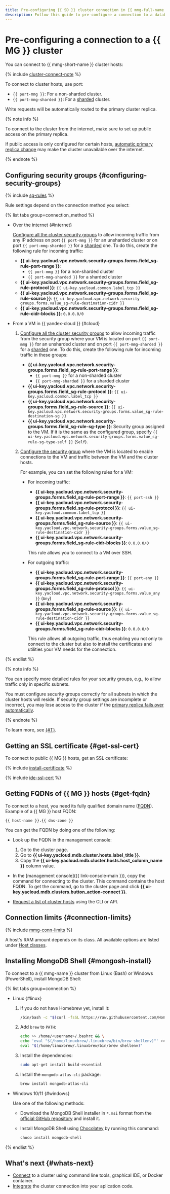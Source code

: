 ```yaml
---
title: Pre-configuring {{ SD }} cluster connection in {{ mmg-full-name }}
description: Follow this guide to pre-configure a connection to a database in a {{ SD }} cluster.
---
```


# Pre-configuring a connection to a {{ MG }} cluster

You can connect to {{ mmg-short-name }} cluster hosts:

{% include [cluster-connect-note](../../../_includes/mdb/mmg/cluster-connect-note.md) %}

To connect to cluster hosts, use port:

* `{{ port-mmg }}`: For a non-sharded cluster.
* `{{ port-mmg-sharded }}`: For a [sharded](../../concepts/sharding.md) cluster.

Write requests will be automatically routed to the primary cluster replica.

{% note info %}

To connect to the cluster from the internet, make sure to set up public access on the primary replica.

If public access is only configured for certain hosts, [automatic primary replica change](../../concepts/replication.md) may make the cluster unavailable over the internet.

{% endnote %}



## Configuring security groups {#configuring-security-groups}

{% include [sg-rules](../../../_includes/mdb/sg-rules-connect.md) %}

Rule settings depend on the connection method you select:

{% list tabs group=connection_method %}

- Over the internet {#internet}

    [Configure all the cluster security groups](../../../vpc/operations/security-group-add-rule.md) to allow incoming traffic from any IP address on port `{{ port-mmg }}` for an unsharded cluster or on port `{{ port-mmg-sharded }}` for a [sharded](../shards.md) one. To do this, create the following rule for incoming traffic:

    * **{{ ui-key.yacloud.vpc.network.security-groups.forms.field_sg-rule-port-range }}**:
        * `{{ port-mmg }}` for a non-sharded cluster
        * `{{ port-mmg-sharded }}` for a sharded cluster
    * **{{ ui-key.yacloud.vpc.network.security-groups.forms.field_sg-rule-protocol }}**: `{{ ui-key.yacloud.common.label_tcp }}`
    * **{{ ui-key.yacloud.vpc.network.security-groups.forms.field_sg-rule-source }}**: `{{ ui-key.yacloud.vpc.network.security-groups.forms.value_sg-rule-destination-cidr }}`
    * **{{ ui-key.yacloud.vpc.network.security-groups.forms.field_sg-rule-cidr-blocks }}**: `0.0.0.0/0`

- From a VM in {{ yandex-cloud }} {#cloud}

    1. [Configure all the cluster security groups](../../../vpc/operations/security-group-add-rule.md) to allow incoming traffic from the security group where your VM is located on port `{{ port-mmg }}` for an unsharded cluster and on port `{{ port-mmg-sharded }}` for a [sharded](../shards.md) one. To do this, create the following rule for incoming traffic in these groups:

        * **{{ ui-key.yacloud.vpc.network.security-groups.forms.field_sg-rule-port-range }}**:
            * `{{ port-mmg }}` for a non-sharded cluster
            * `{{ port-mmg-sharded }}` for a sharded cluster
        * **{{ ui-key.yacloud.vpc.network.security-groups.forms.field_sg-rule-protocol }}**: `{{ ui-key.yacloud.common.label_tcp }}`
        * **{{ ui-key.yacloud.vpc.network.security-groups.forms.field_sg-rule-source }}**: `{{ ui-key.yacloud.vpc.network.security-groups.forms.value_sg-rule-destination-sg }}`
        * **{{ ui-key.yacloud.vpc.network.security-groups.forms.field_sg-rule-sg-type }}**: Security group assigned to the VM. If it is the same as the configured group, specify `{{ ui-key.yacloud.vpc.network.security-groups.forms.value_sg-rule-sg-type-self }}` (`Self`).
        
    1. [Configure the security group](../../../vpc/operations/security-group-add-rule.md) where the VM is located to enable connections to the VM and traffic between the VM and the cluster hosts.

        For example, you can set the following rules for a VM:

        * For incoming traffic:

            * **{{ ui-key.yacloud.vpc.network.security-groups.forms.field_sg-rule-port-range }}**: `{{ port-ssh }}`
            * **{{ ui-key.yacloud.vpc.network.security-groups.forms.field_sg-rule-protocol }}**: `{{ ui-key.yacloud.common.label_tcp }}`
            * **{{ ui-key.yacloud.vpc.network.security-groups.forms.field_sg-rule-source }}**: `{{ ui-key.yacloud.vpc.network.security-groups.forms.value_sg-rule-destination-cidr }}`
            * **{{ ui-key.yacloud.vpc.network.security-groups.forms.field_sg-rule-cidr-blocks }}**: `0.0.0.0/0`

            This rule allows you to connect to a VM over SSH.

        * For outgoing traffic:

            * **{{ ui-key.yacloud.vpc.network.security-groups.forms.field_sg-rule-port-range }}**: `{{ port-any }}`
            * **{{ ui-key.yacloud.vpc.network.security-groups.forms.field_sg-rule-protocol }}**: `{{ ui-key.yacloud.vpc.network.security-groups.forms.value_any }}` (`Any`)
            * **{{ ui-key.yacloud.vpc.network.security-groups.forms.field_sg-rule-source }}**: `{{ ui-key.yacloud.vpc.network.security-groups.forms.value_sg-rule-destination-cidr }}`
            * **{{ ui-key.yacloud.vpc.network.security-groups.forms.field_sg-rule-cidr-blocks }}**: `0.0.0.0/0`

            This rule allows all outgoing traffic, thus enabling you not only to connect to the cluster but also to install the certificates and utilities your VM needs for the connection.

{% endlist %}

{% note info %}

You can specify more detailed rules for your security groups, e.g., to allow traffic only in specific subnets.

You must configure security groups correctly for all subnets in which the cluster hosts will reside. If security group settings are incomplete or incorrect, you may lose access to the cluster if the [primary replica fails over automatically](../../concepts/replication.md).

{% endnote %}

To learn more, see [{#T}](../../concepts/network.md#security-groups).


## Getting an SSL certificate {#get-ssl-cert}

To connect to public {{ MG }} hosts, get an SSL certificate:

{% include [install-certificate](../../../_includes/mdb/mmg/install-certificate.md) %}

{% include [ide-ssl-cert](../../../_includes/mdb/mdb-ide-ssl-cert.md) %}

## Getting FQDNs of {{ MG }} hosts {#get-fqdn}

To connect to a host, you need its fully qualified domain name ([FQDN](../../concepts/network.md#hostname)). Example of a {{ MG }} host FQDN:

```text
{{ host-name }}.{{ dns-zone }}
```

You can get the FQDN by doing one of the following:

* Look up the FQDN in the management console:

    1. Go to the cluster page.
    1. Go to **{{ ui-key.yacloud.mdb.cluster.hosts.label_title }}**.
    1. Copy the **{{ ui-key.yacloud.mdb.cluster.hosts.host_column_name }}** column value.

* In the [management console]({{ link-console-main }}), copy the command for connecting to the cluster. This command contains the host FQDN. To get the command, go to the cluster page and click **{{ ui-key.yacloud.mdb.clusters.button_action-connect }}**.

* [Request a list of cluster hosts](../hosts.md#list-hosts) using the CLI or API.

## Connection limits {#connection-limits}

{% include [mmg-conn-limits](../../../_includes/mdb/mmg/conn-limits.md) %}

A host's RAM amount depends on its class. All available options are listed under [Host classes](../../concepts/instance-types.md).

## Installing MongoDB Shell {#mongosh-install}

To connect to a {{ mmg-name }} cluster from Linux (Bash) or Windows (PowerShell), install MongoDB Shell:

{% list tabs group=connection %}

- Linux {#linux}

  1. If you do not have Homebrew yet, install it:

      ```bash
      /bin/bash -c "$(curl -fsSL https://raw.githubusercontent.com/Homebrew/install/HEAD/install.sh)"
      ```

  1. Add `brew` to `PATH`:

      ```bash
      echo >> /home/<username>/.bashrc && \
      echo 'eval "$(/home/linuxbrew/.linuxbrew/bin/brew shellenv)"' >> /home/<user>/.bashrc && \
      eval "$(/home/linuxbrew/.linuxbrew/bin/brew shellenv)"
      ```

  1. Install the dependencies:

      ```bash
      sudo apt-get install build-essential
      ```

  1. Install the `mongodb-atlas-cli` package:

      ```bash
      brew install mongodb-atlas-cli
      ```

- Windows 10/11 {#windows}

  Use one of the following methods:

  * Download the MongoDB Shell installer in `*.msi` format from the [official GitHub repository](https://github.com/mongodb-js/mongosh/releases) and install it.
  * Install MongoDB Shell using [Chocolatey](https://chocolatey.org/install) by running this command:

    ```bash
    choco install mongodb-shell
    ```

{% endlist %}

## What's next {#whats-next}

* [Connect](clients.md) to a cluster using command line tools, graphical IDE, or Docker container.
* [Integrate](code-examples.md) the cluster connection into your aplication code.

